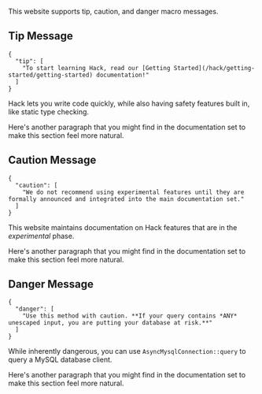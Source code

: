 This website supports tip, caution, and danger macro messages.

## Tip Message
```yamlmeta
{
  "tip": [
    "To start learning Hack, read our [Getting Started](/hack/getting-started/getting-started) documentation!"
  ]
}
```
Hack lets you write code quickly, while also having safety features built in, like static type checking.

Here's another paragraph that you might find in the documentation set to make this section feel more natural.

## Caution Message
```yamlmeta
{
  "caution": [
    "We do not recommend using experimental features until they are formally announced and integrated into the main documentation set."
  ]
}
```

This website maintains documentation on Hack features that are in the *experimental* phase.

Here's another paragraph that you might find in the documentation set to make this section feel more natural.

## Danger Message
```yamlmeta
{
  "danger": [
    "Use this method with caution. **If your query contains *ANY* unescaped input, you are putting your database at risk.**"
  ]
}
```

While inherently dangerous, you can use `AsyncMysqlConnection::query` to query a MySQL database client.

Here's another paragraph that you might find in the documentation set to make this section feel more natural.